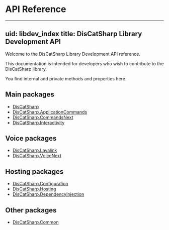 # API Reference
---
uid: libdev_index
title: DisCatSharp Library Development API
---

Welcome to the DisCatSharp Library Development API reference.

This documentation is intended for developers who wish to contribute to the DisCatSharp library.

You find internal and private methods and properties here.


## Main packages
- [DisCatSharp](xref:libdev_discatsharp_index)
- [DisCatSharp.ApplicationCommands](xref:libdev_discatsharp_applicationcommands_index)
- [DisCatSharp.CommandsNext](xref:libdev_discatsharp_commandsnext_index)
- [DisCatSharp.Interactivity](xref:libdev_discatsharp_interactivity_index)

## Voice packages
- [DisCatSharp.Lavalink](xref:libdev_discatsharp_lavalink_index)
- [DisCatSharp.VoiceNext](xref:libdev_discatsharp_voicenext_index)

## Hosting packages
- [DisCatSharp.Configuration](xref:libdev_discatsharp_configuration_index)
- [DisCatSharp.Hosting](xref:libdev_discatsharp_hosting_index)
- [DisCatSharp.DependencyInjection](xref:libdev_discatsharp_hosting_dependencyinjection_index)

## Other packages
- [DisCatSharp.Common](xref:libdev_discatsharp_common_index)
